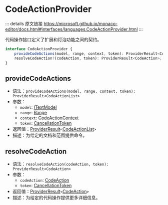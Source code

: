 # CodeActionProvider
        
::: details 原文链接
https://microsoft.github.io/monaco-editor/docs.html#interfaces/languages.CodeActionProvider.html
:::

代码操作接口定义了扩展和灯泡功能之间的契约。

```ts
interface CodeActionProvider {
    provideCodeActions(model, range, context, token): ProviderResult<CodeActionList>;
    resolveCodeAction?(codeAction, token): ProviderResult<CodeAction>;
}
```

## provideCodeActions
- 语法：`provideCodeActions(model, range, context, token): ProviderResult<CodeActionList>`
- 参数：
  - `model`: [ITextModel](/api/editor/ITextModel.md)
  - `range`: [Range](/api/Range.md)
  - `context`: [CodeActionContext](/api/languages/CodeActionContext.md)
  - `token`: [CancellationToken](/api/CancellationToken.md)
- 返回值：[ProviderResult](/api/languages/ProviderResult.md)`<`[CodeActionList](/api/languages/CodeActionList.md)`>`
- 描述：为给定的文档和范围提供命令。

## resolveCodeAction
- 语法：`resolveCodeAction(codeAction, token): ProviderResult<CodeAction>`
- 参数：
  - `codeAction`: [CodeAction](/api/languages/CodeAction.md)
  - `token`: [CancellationToken](/api/CancellationToken.md)
- 返回值：[ProviderResult](/api/languages/ProviderResult.md)`<`[CodeAction](/api/languages/CodeAction.md)`>`
- 描述：为给定的代码操作提供更多详细信息。

